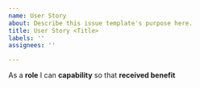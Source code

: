 ```yaml
---
name: User Story
about: Describe this issue template's purpose here.
title: User Story <Title>
labels: ''
assignees: ''

---
```


As a **role** I can **capability** so that **received benefit**
